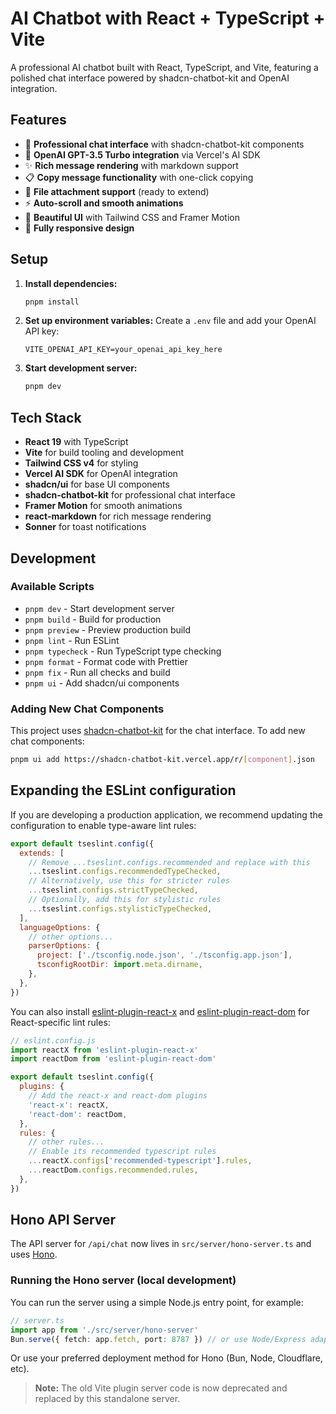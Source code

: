 # AI Chatbot with React + TypeScript + Vite

A professional AI chatbot built with React, TypeScript, and Vite, featuring a polished chat interface powered by shadcn-chatbot-kit and OpenAI integration.

## Features

- 💬 **Professional chat interface** with shadcn-chatbot-kit components
- 🤖 **OpenAI GPT-3.5 Turbo integration** via Vercel's AI SDK
- ✨ **Rich message rendering** with markdown support
- 📋 **Copy message functionality** with one-click copying
- 📎 **File attachment support** (ready to extend)
- ⚡ **Auto-scroll and smooth animations**
- 🎨 **Beautiful UI** with Tailwind CSS and Framer Motion
- 📱 **Fully responsive design**

## Setup

1. **Install dependencies:**

   ```bash
   pnpm install
   ```

2. **Set up environment variables:**
   Create a `.env` file and add your OpenAI API key:

   ```
   VITE_OPENAI_API_KEY=your_openai_api_key_here
   ```

3. **Start development server:**
   ```bash
   pnpm dev
   ```

## Tech Stack

- **React 19** with TypeScript
- **Vite** for build tooling and development
- **Tailwind CSS v4** for styling
- **Vercel AI SDK** for OpenAI integration
- **shadcn/ui** for base UI components
- **shadcn-chatbot-kit** for professional chat interface
- **Framer Motion** for smooth animations
- **react-markdown** for rich message rendering
- **Sonner** for toast notifications

## Development

### Available Scripts

- `pnpm dev` - Start development server
- `pnpm build` - Build for production
- `pnpm preview` - Preview production build
- `pnpm lint` - Run ESLint
- `pnpm typecheck` - Run TypeScript type checking
- `pnpm format` - Format code with Prettier
- `pnpm fix` - Run all checks and build
- `pnpm ui` - Add shadcn/ui components

### Adding New Chat Components

This project uses [shadcn-chatbot-kit](https://shadcn-chatbot-kit.vercel.app/) for the chat interface. To add new chat components:

```bash
pnpm ui add https://shadcn-chatbot-kit.vercel.app/r/[component].json
```

## Expanding the ESLint configuration

If you are developing a production application, we recommend updating the configuration to enable type-aware lint rules:

```js
export default tseslint.config({
  extends: [
    // Remove ...tseslint.configs.recommended and replace with this
    ...tseslint.configs.recommendedTypeChecked,
    // Alternatively, use this for stricter rules
    ...tseslint.configs.strictTypeChecked,
    // Optionally, add this for stylistic rules
    ...tseslint.configs.stylisticTypeChecked,
  ],
  languageOptions: {
    // other options...
    parserOptions: {
      project: ['./tsconfig.node.json', './tsconfig.app.json'],
      tsconfigRootDir: import.meta.dirname,
    },
  },
})
```

You can also install [eslint-plugin-react-x](https://github.com/Rel1cx/eslint-react/tree/main/packages/plugins/eslint-plugin-react-x) and [eslint-plugin-react-dom](https://github.com/Rel1cx/eslint-react/tree/main/packages/plugins/eslint-plugin-react-dom) for React-specific lint rules:

```js
// eslint.config.js
import reactX from 'eslint-plugin-react-x'
import reactDom from 'eslint-plugin-react-dom'

export default tseslint.config({
  plugins: {
    // Add the react-x and react-dom plugins
    'react-x': reactX,
    'react-dom': reactDom,
  },
  rules: {
    // other rules...
    // Enable its recommended typescript rules
    ...reactX.configs['recommended-typescript'].rules,
    ...reactDom.configs.recommended.rules,
  },
})
```

## Hono API Server

The API server for `/api/chat` now lives in `src/server/hono-server.ts` and uses [Hono](https://hono.dev/).

### Running the Hono server (local development)

You can run the server using a simple Node.js entry point, for example:

```ts
// server.ts
import app from './src/server/hono-server'
Bun.serve({ fetch: app.fetch, port: 8787 }) // or use Node/Express adapter
```

Or use your preferred deployment method for Hono (Bun, Node, Cloudflare, etc).

> **Note:** The old Vite plugin server code is now deprecated and replaced by this standalone server.
